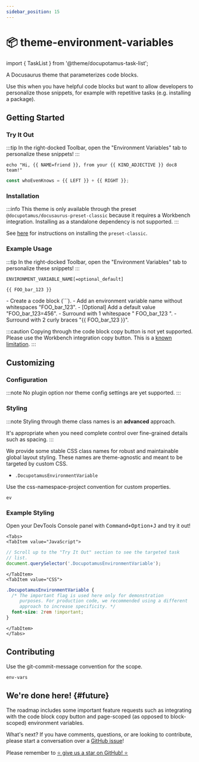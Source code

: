 ```yaml
---
sidebar_position: 15
---
```


# 📦 theme-environment-variables

import { TaskList } from '@theme/docupotamus-task-list';

<!-- If this changes, then change: README.md -->

A Docusaurus theme that parameterizes code blocks.

Use this when you have helpful code blocks but want to allow developers to
personalize those snippets, for example with repetitive tasks (e.g. installing a
package).

## Getting Started

### Try It Out

:::tip
In the right-docked Toolbar, open the "Environment Variables" tab to personalize
these snippets!
:::

```shell
echo "Hi, {{ NAME=friend }}, from your {{ KIND_ADJECTIVE }} doc8 team!"
```

```js
const whoEvenKnows = {{ LEFT }} + {{ RIGHT }};
```

<!-- _keywords:_ demo -->

### Installation

:::info
This theme is only available through the preset
`@docupotamus/docusaurus-preset-classic` because it requires a Workbench
integration. Installing as a standalone dependency is not supported.
:::

See [here](../presets/preset-classic.md#installation) for instructions on
installing the `preset-classic`.

### Example Usage

:::tip
In the right-docked Toolbar, open the "Environment Variables" tab to personalize
these snippets!
:::

```text title="Syntax"
ENVIRONMENT_VARIABLE_NAME[=optional_default]

{{ FOO_bar_123 }}
```

<TaskList>
- Create a code block (```).
- Add an environment variable name without whitespaces "FOO_bar_123".
- [Optional] Add a default value "FOO_bar_123=456".
- Surround with 1 whitespace " FOO_bar_123 ".
- Surround with 2 curly braces "&#123;&#123; FOO_bar_123 &#125;&#125;".
</TaskList>

:::caution
Copying through the code block copy button is not yet supported. Please use the
Workbench integration copy button. This is a [known limitation](#future).
:::

## Customizing

### Configuration

:::note
No plugin option nor theme config settings are yet supported.
:::

### Styling

:::note
Styling through theme class names is an **advanced** approach.

It's appropriate when you need complete control over fine-grained details such
as spacing.
:::

We provide some stable CSS class names for robust and maintainable global layout
styling. These names are theme-agnostic and meant to be targeted by custom CSS.

- `.DocupotamusEnvironmentVariable`

Use the css-namespace-project convention for custom properties.

```text
ev
```

### Example Styling

Open your DevTools Console panel with <kbd>Command+Option+J</kbd> and try it
out!

```mdx-code-block
<Tabs>
<TabItem value="JavaScript">
```

```javascript title="JavaScript"
// Scroll up to the "Try It Out" section to see the targeted task
// list.
document.querySelector('.DocupotamusEnvironmentVariable');
```

```mdx-code-block
</TabItem>
<TabItem value="CSS">
```

```css title="CSS"
.DocupotamusEnvironmentVariable {
  /* The important flag is used here only for demonstration
     purposes. For production code, we recommended using a different
     approach to increase specificity. */
  font-size: 2rem !important;
}
```

```mdx-code-block
</TabItem>
</Tabs>
```

## Contributing

Use the git-commit-message convention for the scope.

```text
env-vars
```

## We're done here! {#future}

The roadmap includes some important feature requests such as integrating with
the code block copy button and page-scoped (as opposed to block-scoped)
environment variables.

What's next? If you have comments, questions, or are looking to contribute,
please start a conversation over a [GitHub issue](https://github.com/docupotamus/docupotamus/issues?q=is%3Aopen+is%3Aissue+label%3A%22Environment+Variables%22)!

Please remember to [⭐ give us a star on GitHub! ⭐](https://github.com/docupotamus/docupotamus)
